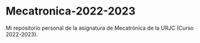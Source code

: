# Mecatronica-2022-2023
Mi repositorio personal de la asignatura de Mecatrónica de la URJC (Curso 2022-2023).
